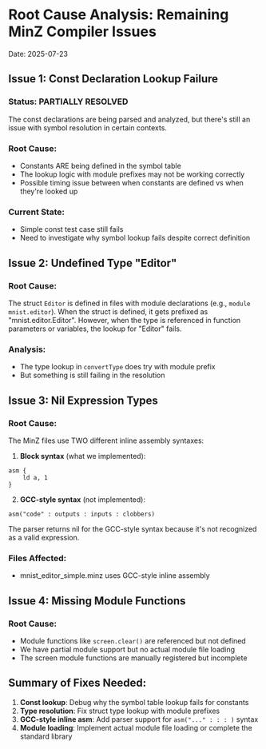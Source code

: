 # Root Cause Analysis: Remaining MinZ Compiler Issues

Date: 2025-07-23

## Issue 1: Const Declaration Lookup Failure

### Status: PARTIALLY RESOLVED
The const declarations are being parsed and analyzed, but there's still an issue with symbol resolution in certain contexts.

### Root Cause:
- Constants ARE being defined in the symbol table
- The lookup logic with module prefixes may not be working correctly
- Possible timing issue between when constants are defined vs when they're looked up

### Current State:
- Simple const test case still fails
- Need to investigate why symbol lookup fails despite correct definition

## Issue 2: Undefined Type "Editor"

### Root Cause:
The struct `Editor` is defined in files with module declarations (e.g., `module mnist.editor`). When the struct is defined, it gets prefixed as "mnist.editor.Editor". However, when the type is referenced in function parameters or variables, the lookup for "Editor" fails.

### Analysis:
- The type lookup in `convertType` does try with module prefix
- But something is still failing in the resolution

## Issue 3: Nil Expression Types

### Root Cause:
The MinZ files use TWO different inline assembly syntaxes:

1. **Block syntax** (what we implemented):
```minz
asm {
    ld a, 1
}
```

2. **GCC-style syntax** (not implemented):
```minz
asm("code" : outputs : inputs : clobbers)
```

The parser returns nil for the GCC-style syntax because it's not recognized as a valid expression.

### Files Affected:
- mnist_editor_simple.minz uses GCC-style inline assembly

## Issue 4: Missing Module Functions

### Root Cause:
- Module functions like `screen.clear()` are referenced but not defined
- We have partial module support but no actual module file loading
- The screen module functions are manually registered but incomplete

## Summary of Fixes Needed:

1. **Const lookup**: Debug why the symbol table lookup fails for constants
2. **Type resolution**: Fix struct type lookup with module prefixes
3. **GCC-style inline asm**: Add parser support for `asm("..." : : : )` syntax
4. **Module loading**: Implement actual module file loading or complete the standard library
